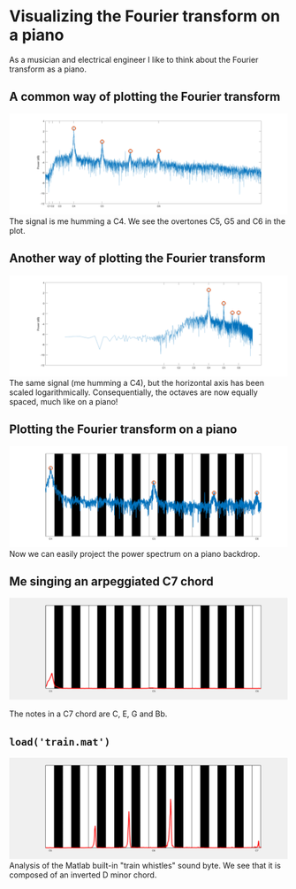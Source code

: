 # Visualizing the Fourier transform on a piano
As a musician and electrical engineer I like to think about the Fourier transform as a piano.

## A common way of plotting the Fourier transform
![](pngs/c-linear-freq.png)
The signal is me humming a C4. We see the overtones C5, G5 and C6 in the plot.

## Another way of plotting the Fourier transform
![](pngs/c-log-freq.png)
The same signal (me humming a C4), but the horizontal axis has been scaled logarithmically. Consequentially, the octaves are now equally spaced, much like on a piano!

## Plotting the Fourier transform on a piano
![](pngs/c-piano.png)
Now we can easily project the power spectrum on a piano backdrop.

## Me singing an arpeggiated C7 chord
![](gifs/c7.gif)

The notes in a C7 chord are C, E, G and Bb.

## `load('train.mat')`
![](gifs/train.gif)
Analysis of the Matlab built-in "train whistles" sound byte. We see that it is composed of an inverted D minor chord.

